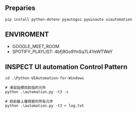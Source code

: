 ## Preparies

```
pip install python-dotenv pyautogui pywinauto uiautomation
```

## ENVIROMENT

- GOOGLE_MEET_ROOM
- SPOTIFY_PLAYLIST: 4bfj9Go9YnSq7L4YeWTWeY

## INSPECT UI automation Control Pattern

```
cd .\Python-UIAutomation-for-Windows

# 滑鼠指標目前指的元件
python .\automation.py -t3 -c

# 目前最上層視窗的所有元件
python .\automation.py -t3 > log.txt
```
